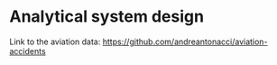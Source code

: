 # Analytical system design

Link to the aviation data:
https://github.com/andreantonacci/aviation-accidents
